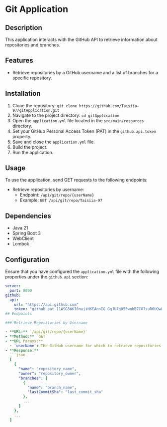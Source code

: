 # Git Application

## Description

This application interacts with the GitHub API to retrieve information about repositories and branches.

## Features

- Retrieve repositories by a GitHub username and a list of branches for a specific repository.

## Installation

1. Clone the repository: `git clone https://github.com/Taisiia-97/gitApplication.git`
2. Navigate to the project directory: `cd gitApplication`
3. Open the `application.yml` file located in the `src/main/resources` directory.
4. Set your GitHub Personal Access Token (PAT) in the `github.api.token` property.
5. Save and close the `application.yml` file.
6. Build the project.
7. Run the application.

## Usage

To use the application, send GET requests to the following endpoints:

- Retrieve repositories by username:
  - Endpoint: `/api/git/repo/{userName}`
  - Example: `GET /api/git/repo/Taisiia-97`

## Dependencies

- Java 21
- Spring Boot 3
- WebClient
- Lombok

## Configuration

Ensure that you have configured the `application.yml` file with the following properties under the `github.api` section:

```yaml
server:
  port: 8090
github:
  api:
    url: "https://api.github.com"
    token: "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"
## Endpoints

### Retrieve Repositories by Username

- **URL:** `/api/git/repo/{userName}`
- **Method:** `GET`
- **URL Params:**
  - `userName`: The GitHub username for which to retrieve repositories.
- **Response:**
  ```json
  [
    {
      "name": "repository_name",
      "owner": "repository_owner",
      "branches": [
        {
          "name": "branch_name",
          "lastCommitSha": "last_commit_sha"
        },
        ...
      ]
    },
    ...
  ]
